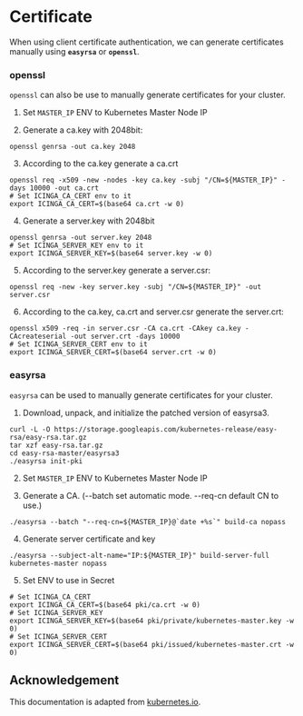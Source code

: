 # Certificate

When using client certificate authentication, we can generate certificates manually using **`easyrsa`** or **`openssl`**.

### openssl

`openssl` can also be use to manually generate certificates for your cluster.

1. Set `MASTER_IP` ENV to Kubernetes Master Node IP

2. Generate a ca.key with 2048bit:
```console
openssl genrsa -out ca.key 2048
```

3. According to the ca.key generate a ca.crt
```console
openssl req -x509 -new -nodes -key ca.key -subj "/CN=${MASTER_IP}" -days 10000 -out ca.crt
# Set ICINGA_CA_CERT env to it
export ICINGA_CA_CERT=$(base64 ca.crt -w 0)
```

4. Generate a server.key with 2048bit
```console
openssl genrsa -out server.key 2048
# Set ICINGA_SERVER_KEY env to it
export ICINGA_SERVER_KEY=$(base64 server.key -w 0)
```

5. According to the server.key generate a server.csr:
```console
openssl req -new -key server.key -subj "/CN=${MASTER_IP}" -out server.csr
```

6. According to the ca.key, ca.crt and server.csr generate the server.crt:
```console
openssl x509 -req -in server.csr -CA ca.crt -CAkey ca.key -CAcreateserial -out server.crt -days 10000
# Set ICINGA_SERVER_CERT env to it
export ICINGA_SERVER_CERT=$(base64 server.crt -w 0)
```

### easyrsa

`easyrsa` can be used to manually generate certificates for your cluster.

1. Download, unpack, and initialize the patched version of easyrsa3.
```console
curl -L -O https://storage.googleapis.com/kubernetes-release/easy-rsa/easy-rsa.tar.gz
tar xzf easy-rsa.tar.gz
cd easy-rsa-master/easyrsa3
./easyrsa init-pki
```

2. Set `MASTER_IP` ENV to Kubernetes Master Node IP

3. Generate a CA. (--batch set automatic mode. --req-cn default CN to use.)
```console
./easyrsa --batch "--req-cn=${MASTER_IP}@`date +%s`" build-ca nopass
```

4. Generate server certificate and key
```console
./easyrsa --subject-alt-name="IP:${MASTER_IP}" build-server-full kubernetes-master nopass
```

5. Set ENV to use in Secret
```console
# Set ICINGA_CA_CERT
export ICINGA_CA_CERT=$(base64 pki/ca.crt -w 0)
# Set ICINGA_SERVER_KEY
export ICINGA_SERVER_KEY=$(base64 pki/private/kubernetes-master.key -w 0)
# Set ICINGA_SERVER_CERT
export ICINGA_SERVER_CERT=$(base64 pki/issued/kubernetes-master.crt -w 0)
```


## Acknowledgement

This documentation is adapted from [kubernetes.io]((https://kubernetes.io/docs/admin/authentication/#appendix)). 
